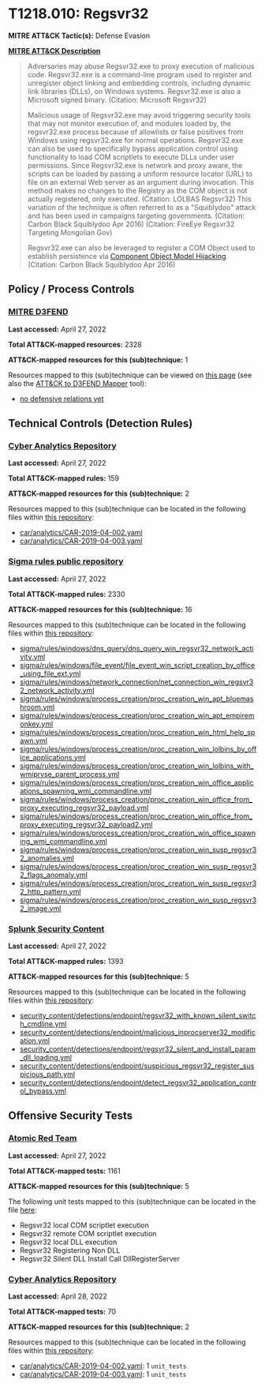 # T1218.010: Regsvr32
**MITRE ATT&CK Tactic(s):** Defense Evasion

**[MITRE ATT&CK Description](https://attack.mitre.org/techniques/T1218/010)**
<blockquote>Adversaries may abuse Regsvr32.exe to proxy execution of malicious code. Regsvr32.exe is a command-line program used to register and unregister object linking and embedding controls, including dynamic link libraries (DLLs), on Windows systems. Regsvr32.exe is also a Microsoft signed binary. (Citation: Microsoft Regsvr32)

Malicious usage of Regsvr32.exe may avoid triggering security tools that may not monitor execution of, and modules loaded by, the regsvr32.exe process because of allowlists or false positives from Windows using regsvr32.exe for normal operations. Regsvr32.exe can also be used to specifically bypass application control using functionality to load COM scriptlets to execute DLLs under user permissions. Since Regsvr32.exe is network and proxy aware, the scripts can be loaded by passing a uniform resource locator (URL) to file on an external Web server as an argument during invocation. This method makes no changes to the Registry as the COM object is not actually registered, only executed. (Citation: LOLBAS Regsvr32) This variation of the technique is often referred to as a "Squiblydoo" attack and has been used in campaigns targeting governments. (Citation: Carbon Black Squiblydoo Apr 2016) (Citation: FireEye Regsvr32 Targeting Mongolian Gov)

Regsvr32.exe can also be leveraged to register a COM Object used to establish persistence via [Component Object Model Hijacking](https://attack.mitre.org/techniques/T1546/015). (Citation: Carbon Black Squiblydoo Apr 2016)</blockquote>

## Policy / Process Controls
### [MITRE D3FEND](https://d3fend.mitre.org/)
**Last accessed:** April 27, 2022

**Total ATT&CK-mapped resources:** 2328

**ATT&CK-mapped resources for this (sub)technique:** 1

Resources mapped to this (sub)technique can be viewed on [this page](https://d3fend.mitre.org/) (see also the [ATT&CK to D3FEND Mapper](https://d3fend.mitre.org/tools/attack-mapper) tool):

* [no defensive relations yet](https://d3fend.mitre.org/techniques/d3f:nodefensiverelationsyet)

## Technical Controls (Detection Rules)
### [Cyber Analytics Repository](https://car.mitre.org)
**Last accessed:** April 27, 2022

**Total ATT&CK-mapped rules:** 159

**ATT&CK-mapped resources for this (sub)technique:** 2

Resources mapped to this (sub)technique can be located in the following files within [this repository](https://github.com/mitre-attack/car/blob/master/analytics):

* [car/analytics/CAR-2019-04-002.yaml](https://github.com/mitre-attack/car/blob/master/analytics/CAR-2019-04-002.yaml)
* [car/analytics/CAR-2019-04-003.yaml](https://github.com/mitre-attack/car/blob/master/analytics/CAR-2019-04-003.yaml)

### [Sigma rules public repository](https://github.com/SigmaHQ/sigma)
**Last accessed:** April 27, 2022

**Total ATT&CK-mapped rules:** 2330

**ATT&CK-mapped resources for this (sub)technique:** 16

Resources mapped to this (sub)technique can be located in the following files within [this repository](https://github.com/SigmaHQ/sigma/tree/master/rules):

* [sigma/rules/windows/dns_query/dns_query_win_regsvr32_network_activity.yml](https://github.com/SigmaHQ/sigma/blob/master/rules/windows/dns_query/dns_query_win_regsvr32_network_activity.yml)
* [sigma/rules/windows/file_event/file_event_win_script_creation_by_office_using_file_ext.yml](https://github.com/SigmaHQ/sigma/blob/master/rules/windows/file_event/file_event_win_script_creation_by_office_using_file_ext.yml)
* [sigma/rules/windows/network_connection/net_connection_win_regsvr32_network_activity.yml](https://github.com/SigmaHQ/sigma/blob/master/rules/windows/network_connection/net_connection_win_regsvr32_network_activity.yml)
* [sigma/rules/windows/process_creation/proc_creation_win_apt_bluemashroom.yml](https://github.com/SigmaHQ/sigma/blob/master/rules/windows/process_creation/proc_creation_win_apt_bluemashroom.yml)
* [sigma/rules/windows/process_creation/proc_creation_win_apt_empiremonkey.yml](https://github.com/SigmaHQ/sigma/blob/master/rules/windows/process_creation/proc_creation_win_apt_empiremonkey.yml)
* [sigma/rules/windows/process_creation/proc_creation_win_html_help_spawn.yml](https://github.com/SigmaHQ/sigma/blob/master/rules/windows/process_creation/proc_creation_win_html_help_spawn.yml)
* [sigma/rules/windows/process_creation/proc_creation_win_lolbins_by_office_applications.yml](https://github.com/SigmaHQ/sigma/blob/master/rules/windows/process_creation/proc_creation_win_lolbins_by_office_applications.yml)
* [sigma/rules/windows/process_creation/proc_creation_win_lolbins_with_wmiprvse_parent_process.yml](https://github.com/SigmaHQ/sigma/blob/master/rules/windows/process_creation/proc_creation_win_lolbins_with_wmiprvse_parent_process.yml)
* [sigma/rules/windows/process_creation/proc_creation_win_office_applications_spawning_wmi_commandline.yml](https://github.com/SigmaHQ/sigma/blob/master/rules/windows/process_creation/proc_creation_win_office_applications_spawning_wmi_commandline.yml)
* [sigma/rules/windows/process_creation/proc_creation_win_office_from_proxy_executing_regsvr32_payload.yml](https://github.com/SigmaHQ/sigma/blob/master/rules/windows/process_creation/proc_creation_win_office_from_proxy_executing_regsvr32_payload.yml)
* [sigma/rules/windows/process_creation/proc_creation_win_office_from_proxy_executing_regsvr32_payload2.yml](https://github.com/SigmaHQ/sigma/blob/master/rules/windows/process_creation/proc_creation_win_office_from_proxy_executing_regsvr32_payload2.yml)
* [sigma/rules/windows/process_creation/proc_creation_win_office_spawning_wmi_commandline.yml](https://github.com/SigmaHQ/sigma/blob/master/rules/windows/process_creation/proc_creation_win_office_spawning_wmi_commandline.yml)
* [sigma/rules/windows/process_creation/proc_creation_win_susp_regsvr32_anomalies.yml](https://github.com/SigmaHQ/sigma/blob/master/rules/windows/process_creation/proc_creation_win_susp_regsvr32_anomalies.yml)
* [sigma/rules/windows/process_creation/proc_creation_win_susp_regsvr32_flags_anomaly.yml](https://github.com/SigmaHQ/sigma/blob/master/rules/windows/process_creation/proc_creation_win_susp_regsvr32_flags_anomaly.yml)
* [sigma/rules/windows/process_creation/proc_creation_win_susp_regsvr32_http_pattern.yml](https://github.com/SigmaHQ/sigma/blob/master/rules/windows/process_creation/proc_creation_win_susp_regsvr32_http_pattern.yml)
* [sigma/rules/windows/process_creation/proc_creation_win_susp_regsvr32_image.yml](https://github.com/SigmaHQ/sigma/blob/master/rules/windows/process_creation/proc_creation_win_susp_regsvr32_image.yml)

### [Splunk Security Content](https://github.com/splunk/security_content)
**Last accessed:** April 27, 2022

**Total ATT&CK-mapped rules:** 1393

**ATT&CK-mapped resources for this (sub)technique:** 5

Resources mapped to this (sub)technique can be located in the following files within [this repository](https://github.com/splunk/security_content/tree/develop/detections):

* [security_content/detections/endpoint/regsvr32_with_known_silent_switch_cmdline.yml](https://github.com/splunk/security_content/blob/develop/detections/endpoint/regsvr32_with_known_silent_switch_cmdline.yml)
* [security_content/detections/endpoint/malicious_inprocserver32_modification.yml](https://github.com/splunk/security_content/blob/develop/detections/endpoint/malicious_inprocserver32_modification.yml)
* [security_content/detections/endpoint/regsvr32_silent_and_install_param_dll_loading.yml](https://github.com/splunk/security_content/blob/develop/detections/endpoint/regsvr32_silent_and_install_param_dll_loading.yml)
* [security_content/detections/endpoint/suspicious_regsvr32_register_suspicious_path.yml](https://github.com/splunk/security_content/blob/develop/detections/endpoint/suspicious_regsvr32_register_suspicious_path.yml)
* [security_content/detections/endpoint/detect_regsvr32_application_control_bypass.yml](https://github.com/splunk/security_content/blob/develop/detections/endpoint/detect_regsvr32_application_control_bypass.yml)


## Offensive Security Tests
### [Atomic Red Team](https://github.com/redcanaryco/atomic-red-team)
**Last accessed:** April 27, 2022

**Total ATT&CK-mapped tests:** 1161

**ATT&CK-mapped resources for this (sub)technique:** 5

The following unit tests mapped to this (sub)technique can be located in the file [here](https://github.com/redcanaryco/atomic-red-team/tree/master/atomics/T1218.010/T1218.010.yaml):

* Regsvr32 local COM scriptlet execution
* Regsvr32 remote COM scriptlet execution
* Regsvr32 local DLL execution
* Regsvr32 Registering Non DLL
* Regsvr32 Silent DLL Install Call DllRegisterServer

### [Cyber Analytics Repository](https://car.mitre.org)
**Last accessed:** April 28, 2022

**Total ATT&CK-mapped tests:** 70

**ATT&CK-mapped resources for this (sub)technique:** 2

Resources mapped to this (sub)technique can be located in the following files within [this repository](https://github.com/mitre-attack/car/blob/master/analytics):

* [car/analytics/CAR-2019-04-002.yaml](https://github.com/mitre-attack/car/blob/master/analytics/CAR-2019-04-002.yaml): 1 <code>unit_tests</code>
* [car/analytics/CAR-2019-04-003.yaml](https://github.com/mitre-attack/car/blob/master/analytics/CAR-2019-04-003.yaml): 1 <code>unit_tests</code>

